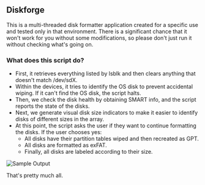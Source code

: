 ## Diskforge
This is a multi-threaded disk formatter application created for a specific use and tested only in that environment. There is a significant chance that it won't work for you without some modifications, so please don't just run it without checking what's going on.

### What does this script do?
- First, it retrieves everything listed by lsblk and then clears anything that doesn't match /dev/sdX.
- Within the devices, it tries to identify the OS disk to prevent accidental wiping. If it can't find the OS disk, the script halts.
- Then, we check the disk health by obtaining SMART info, and the script reports the state of the disks.
- Next, we generate visual disk size indicators to make it easier to identify disks of different sizes in the array.
- At this point, the script asks the user if they want to continue formatting the disks. If the user chooses yes:
  - All disks have their partition tables wiped and then recreated as GPT.
  - All disks are formatted as exFAT.
  - Finally, all disks are labeled according to their size.
 
![Sample Output](https://i.gyazo.com/4ce75b59e69c5edf28ef555e02da6319.png)


That's pretty much all.
